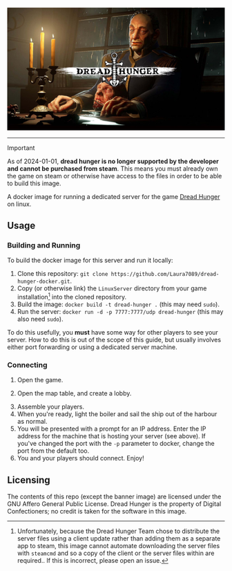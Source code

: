 ![dread hunger game banner with title](./banner.jpg)

---

> [!IMPORTANT]
> As of 2024-01-01, **dread hunger is no longer supported by the developer and cannot be purchased from steam**.
> This means you must already own the game on steam or otherwise have access to the files in order to be able to build this image.

A docker image for running a dedicated server for the game [Dread Hunger](https://store.steampowered.com/app/1418630/Dread_Hunger/) on linux.

## Usage

### Building and Running

To build the docker image for this server and run it locally:

1. Clone this repository: `git clone https://github.com/Laura7089/dread-hunger-docker.git`.
2. Copy (or otherwise link) the `LinuxServer` directory from your game installation[^1] into the cloned repository.
3. Build the image: `docker build -t dread-hunger .` (this may need `sudo`).
4. Run the server: `docker run -d -p 7777:7777/udp dread-hunger` (this may also need `sudo`).

To do this usefully, you **must** have some way for other players to see your server.
How to do this is out of the scope of this guide, but usually involves either port forwarding or using a dedicated server machine.

### Connecting

1. Open the game.
<!-- TODO: does this change any settings on the server??? -->
2. Open the map table, and create a lobby. 
<!-- TODO: how do players do this? -->
3. Assemble your players.
4. When you're ready, light the boiler and sail the ship out of the harbour as normal.
5. You will be presented with a prompt for an IP address.
  Enter the IP address for the machine that is hosting your server (see above).
  If you've changed the port with the `-p` parameter to docker, change the port from the default too.
6. You and your players should connect. Enjoy!

## Licensing

The contents of this repo (except the banner image) are licensed under the GNU Affero General Public License.
Dread Hunger is the property of Digital Confectioners; no credit is taken for the software in this image.

[^1]: Unfortunately, because the Dread Hunger Team chose to distribute the server files using a client update rather than adding them as a separate
  app to steam, this image cannot automate downloading the server files with `steamcmd` and so a copy of the client or the server files within are required..
  If this is incorrect, please open an issue.
